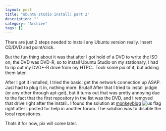 ```yaml
--- 
layout: post 
title: "ubuntu studio install: part 2"
description: ""
category: "Archive"
tags: []
---  
```

<p>There are just 2 steps needed to install any Ubuntu version really. Insert CD/DVD and point/click.</p> <p>But the fun thing about it was that after I got hold of a DVD to write the ISO on, the DVD was DVD-R, so to install Ubuntu Studio on my stationary, I had to rip out my DVD+-R drive from my HTPC.. Took some pix of it, but adding them later.</p> <p>After I got it installed, I tried the basic: get the network connection up ASAP. Just had to plug it in, nothing more. Brutal! After that I tried to install pidgin (or any other through apt-get), but it turns out that was pretty annoying due to the fact that the first repository in the list was the DVD, and I removed that drive right after the install.. I found the solution at <a href="http://monkeyblog.org/ubuntu/installing/#enabling_extra_repositories">monkeyblog</a> <img src="http://cdn.umedia.no/img/flag/us.png" alt="us flag"/> right after I posted for help in another forum. The solution was to disable the local repositories.</p> <p>Thats it for now, pix will come later.</p>